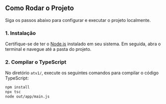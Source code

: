 ## Como Rodar o Projeto

Siga os passos abaixo para configurar e executar o projeto localmente.

### 1. Instalação

Certifique-se de ter o [Node.js](https://nodejs.org/) instalado em seu sistema. Em seguida, abra o terminal e navegue até a pasta do projeto.

### 2. Compilar o TypeScript

No diretório `atv1/`, execute os seguintes comandos para compilar o código TypeScript:

```bash
npm install
npx tsc
node out/app/main.js